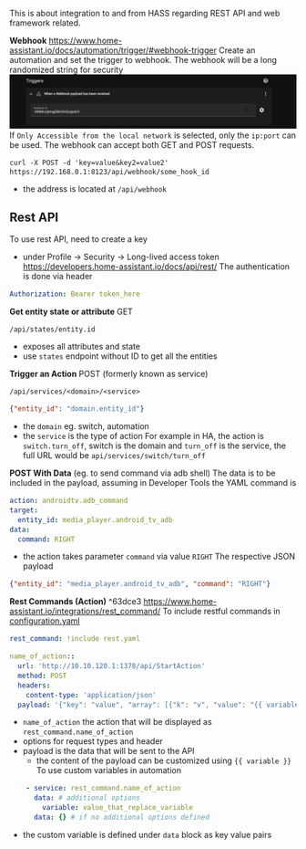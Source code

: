 This is about integration to and from HASS regarding REST API and web framework related.

**Webhook**
https://www.home-assistant.io/docs/automation/trigger/#webhook-trigger
Create an automation and set the trigger to webhook.
The webhook will be a long randomized string for security
![](assets/Pasted%20image%2020241022205553.png)
If `Only Accessible from the local network` is selected, only the `ip:port` can be used. 
The webhook can accept both GET and POST requests.
```shell
curl -X POST -d 'key=value&key2=value2' https://192.168.0.1:8123/api/webhook/some_hook_id
```
- the address is located at `/api/webhook`

## Rest API
To use rest API, need to create a key
- under Profile -> Security -> Long-lived access token
https://developers.home-assistant.io/docs/api/rest/
The authentication is done via header
```yaml
Authorization: Bearer token_here
```
**Get entity state or attribute** GET
```
/api/states/entity.id
```
- exposes all attributes and state
- use `states` endpoint without ID to get all the entities

**Trigger an Action** POST (formerly known as service)
```
/api/services/<domain>/<service>
```
```json
{"entity_id": "domain.entity_id"}
```
- the `domain` eg. switch, automation
- the `service` is the type of action
For example in HA, the action is `switch.turn_off`, switch is the domain and `turn_off` is the service, the full URL would be `api/services/switch/turn_off` 

**POST With Data** (eg. to send command via adb shell)
The data is to be included in the payload, assuming in Developer Tools the YAML command is
```yaml
action: androidtv.adb_command
target:
  entity_id: media_player.android_tv_adb
data:
  command: RIGHT
```
- the action takes parameter `command` via value `RIGHT`
The respective JSON payload
```json
{"entity_id": "media_player.android_tv_adb", "command": "RIGHT"}
```

**Rest Commands (Action)** ^63dce3
https://www.home-assistant.io/integrations/rest_command/
To include restful commands in [configuration.yaml](configuration.yaml.md)
```yaml
rest_command: !include rest.yaml
```

```yaml
name_of_action::
  url: 'http://10.10.120.1:1378/api/StartAction'
  method: POST
  headers:
    content-type: 'application/json'
  payload: '{"key": "value", "array": [{"k": "v", "value": "{{ variable }}"}]}'
```
- `name_of_action` the action that will be displayed as `rest_command.name_of_action` 
- options for request types and header
- payload is the data that will be sent to the API
	- the content of the payload can be customized using `{{ variable }}`
To use custom variables in automation
```yaml
    - service: rest_command.name_of_action
      data: # additional options
        variable: value_that_replace_variable
	  data: {} # if no additional options defined
```
- the custom variable is defined under `data` block as key value pairs
